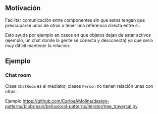 ## Motivación

Facilitar comunicación entre componentes sin que estos tengan que preocuparse unos de otros o tener una referencia directa entre sí.

Esto ayuda por ejemplo en casos en que objetos dejan de estar activos (ejemplo, un chat donde la gente se conecta y desconecta) ya que sería muy difícil mantener la relación.

## Ejemplo

### Chat room

Clase `ChatRoom` es el mediator, clases `Person` no tienen relación unas con otras.

Ejemplo <https://github.com/CarlosAMolina/design-patterns/blob/main/behavioral-patterns/iterator/tree_traversal.py>.

